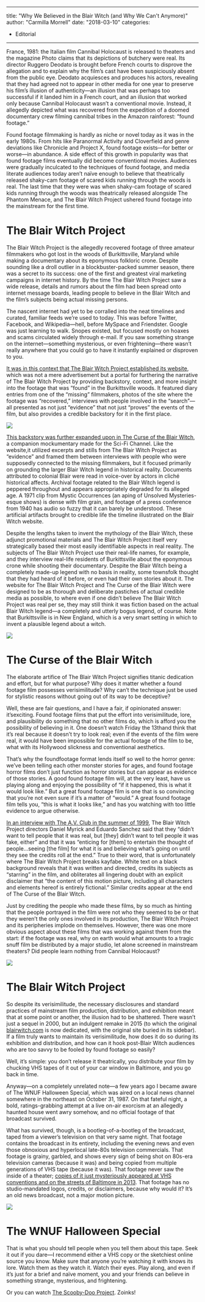 
---
title: "Why We Believed in the Blair Witch (and Why We Can't Anymore)"
author: "Carmilla Morrell"
date: "2018-03-10"
categories:
- Editorial
---

France, 1981: the Italian film Cannibal Holocaust is released to theaters and the magazine Photo claims that its depictions of butchery were real. Its director Ruggero Deodato is brought before French courts to disprove the allegation and to explain why the film’s cast have been suspiciously absent from the public eye. Deodato acquiesces and produces his actors, revealing that they had agreed not to appear in other media for one year to preserve his film’s illusion of authenticity—an illusion that was perhaps too successful if it landed him in a French court, and an illusion that worked only because Cannibal Holocaust wasn’t a conventional movie. Instead, it allegedly depicted what was recovered from the expedition of a doomed documentary crew filming cannibal tribes in the Amazon rainforest: “found footage.”

Found footage filmmaking is hardly as niche or novel today as it was in the early 1980s. From hits like Paranormal Activity and Cloverfield and genre deviations like Chronicle and Project X, found footage exists—for better or worse—in abundance. A side effect of this growth in popularity was that found footage films eventually did become conventional movies. Audiences were gradually inculcated to the techniques of found footage, and media literate audiences today aren’t naïve enough to believe that theatrically released shaky-cam footage of scared kids running through the woods is real. The last time that they were was when shaky-cam footage of scared kids running through the woods was theatrically released alongside The Phantom Menace, and The Blair Witch Project ushered found footage into the mainstream for the first time.

# The Blair Witch Project

The Blair Witch Project is the allegedly recovered footage of three amateur filmmakers who got lost in the woods of Burkittsville, Maryland while making a documentary about its eponymous folkloric crone. Despite sounding like a droll outlier in a blockbuster-packed summer season, there was a secret to its success: one of the first and greatest viral marketing campaigns in internet history. By the time The Blair Witch Project saw a wide release, details and rumors about the film had been spread onto internet message boards, leading people to believe in the Blair Witch and the film’s subjects being actual missing persons. 

The nascent internet had yet to be corralled into the neat timelines and curated, familiar feeds we’re used to today. This was before Twitter, Facebook, and Wikipedia—hell, before MySpace and Friendster. Google was just learning to walk. Snopes existed, but focused mostly on hoaxes and scams circulated widely through e-mail. If you saw something strange on the internet—something mysterious, or even frightening—there wasn’t really anywhere that you could go to have it instantly explained or disproven to you.

[It was in this context that The Blair Witch Project established its website](https://www.blairwitch.com/project/), which was not a mere advertisement but a portal for furthering the narrative of The Blair Witch Project by providing backstory, context, and more insight into the footage that was “found” in the Burkittsville woods. It featured diary entries from one of the “missing” filmmakers, photos of the site where the footage was “recovered,” interviews with people involved in the “search”—all presented as not just “evidence” that not just “proves” the events of the film, but also provides a credible backstory for it in the first place.

![](https://i2.wp.com/vrvblog.co/wp-content/uploads/2018/09/image2-7.png?resize=350%2C282&#038;ssl=1)

[This backstory was further expanded upon in The Curse of the Blair Witch](https://www.youtube.com/watch?v=998dVSMjbsw), a companion mockumentary made for the Sci-Fi Channel. Like the website,it utilized excerpts and stills from The Blair Witch Project as “evidence” and framed them between interviews with people who were supposedly connected to the missing filmmakers, but it focused primarily on grounding the larger Blair Witch legend in historical reality. Documents attributed to colonial Blair were read in voice-over by actors in cliché historical affects. Archival footage related to the Blair Witch legend is peppered throughout and appears appropriately degraded for its alleged age. A 1971 clip from Mystic Occurrences (an aping of Unsolved Mysteries-esque shows) is dense with film grain, and footage of a press conference from 1940 has audio so fuzzy that it can barely be understood. These artificial artifacts brought to credible life the timeline illustrated on the Blair Witch website.

Despite the lengths taken to invent the mythology of the Blair Witch, these adjunct promotional materials and The Blair Witch Project itself very strategically based their most easily identifiable aspects in real reality. The subjects of The Blair Witch Project use their real-life names, for example, and they interview real-life residents of Burkittsville about the eponymous crone while shooting their documentary. Despite the Blair Witch being a completely made-up legend with no basis in reality, some townsfolk thought that they had heard of it before, or even had their own stories about it. The website for The Blair Witch Project and The Curse of the Blair Witch were designed to be as thorough and deliberate pastiches of actual credible media as possible, to where even if one didn’t believe The Blair Witch Project was real per se, they may still think it was fiction based on the actual Blair Witch legend—a completely and utterly bogus legend, of course. Note that Burkittsville is in New England, which is a very smart setting in which to invent a plausible legend about a witch.

![](https://i2.wp.com/vrvblog.co/wp-content/uploads/2018/09/image3-10.png?resize=640%2C480&#038;ssl=1)

# The Curse of the Blair Witch

The elaborate artifice of The Blair Witch Project signifies titanic dedication and effort, but for what purpose? Why does it matter whether a found footage film possesses verisimilitude? Why can’t the technique just be used for stylistic reasons without going out of its way to be deceptive? 

Well, these are fair questions, and I have a fair, if opinionated answer: it’sexciting. Found footage films that put the effort into verisimilitude, lore, and plausibility do something that no other films do, which is afford you the possibility of believing in it. One doesn’t watch Friday the 13thand think that it’s real because it doesn’t try to look real; even if the events of the film were real, it would have been impossible for the actual footage of the film to be, what with its Hollywood slickness and conventional aesthetics. 

That’s why the foundfootage format lends itself so well to the horror genre: we’ve been telling each other monster stories for ages, and found footage horror films don’t just function as horror stories but can appear as evidence of those stories. A good found footage film will, at the very least, have us playing along and enjoying the possibility of “if it happened, this is what it would look like.” But a great found footage film is one that is so convincing that you’re not even sure if it’s a matter of “would.” A great found footage film tells you, “this is what it looks like,” and has you watching with too little evidence to argue otherwise.

[In an interview with The A.V. Club in the summer of 1999](https://www.avclub.com/the-blair-witch-project-1798208015), The Blair Witch Project directors Daniel Myrick and Eduardo Sanchez said that they “didn’t want to tell people that it was real, but [they] didn’t want to tell people it was fake, either” and that it was “enticing for [them] to entertain the thought of people…seeing [the film] for what it is and believing what’s going on until they see the credits roll at the end.” True to their word, that is unfortunately where The Blair Witch Project breaks kayfabe. White text on a black background reveals that it was written and directed, credits its subjects as “starring” in the film, and obliterates all lingering doubt with an explicit disclaimer that “the content of this motion picture, including all characters and elements hereof is entirely fictional.” Similar credits appear at the end of The Curse of the Blair Witch. 

Just by crediting the people who made these films, by so much as hinting that the people portrayed in the film were not who they seemed to be or that they weren’t the only ones involved in its production, The Blair Witch Project and its peripheries implode on themselves. However, there was one more obvious aspect about these films that was working against them from the start: if the footage was real, why on earth would what amounts to a tragic snuff film be distributed by a major studio, let alone screened in mainstream theaters? Did people learn nothing from Cannibal Holocaust?

![](https://i1.wp.com/vrvblog.co/wp-content/uploads/2018/09/image4-8.png?resize=512%2C374&#038;ssl=1)

# The Blair Witch Project

So despite its verisimilitude, the necessary disclosures and standard practices of mainstream film production, distribution, and exhibition meant that at some point or another, the illusion had to be shattered. There wasn’t just a sequel in 2000, but an indulgent remake in 2015 (to which the original [blairwitch.com](http://blairwitch.com/) is now dedicated, with the original site buried in its sidebar). If a film truly wants to maintain its verisimilitude, how does it do so during its exhibition and distribution, and how can it hook post-Blair Witch audiences who are too savvy to be fooled by found footage so easily?

Well, it’s simple: you don’t release it theatrically, you distribute your film by chucking VHS tapes of it out of your car window in Baltimore, and you go back in time.

Anyway—on a completely unrelated note—a few years ago I became aware of The WNUF Halloween Special, which was aired on a local news channel somewhere in the northeast on October 31, 1987. On that fateful night, a bold, ratings-grabbing attempt at a live on-air exorcism at an allegedly haunted house went awry somehow, and no official footage of that broadcast survived. 

What has survived, though, is a bootleg-of-a-bootleg of the broadcast, taped from a viewer’s television on that very same night. That footage contains the broadcast in its entirety, including the evening news and even those obnoxious and hyperlocal late-80s television commercials. That footage is grainy, garbled, and shows every sign of being shot on 80s-era television cameras (because it was) and being copied from multiple generations of VHS tape (because it was). That footage never saw the inside of a theater; [copies of it just mysteriously appeared at VHS conventions and on the streets of Baltimore in 2013](https://artsbeat.blogs.nytimes.com/2013/10/24/the-night-a-halloween-special-went-terribly-wrong/). That footage has no studio-mandated logos, credits, or disclaimers, because why would it? It’s an old news broadcast, not a major motion picture.

![](https://i2.wp.com/vrvblog.co/wp-content/uploads/2018/09/image1-8.png?resize=650%2C480&#038;ssl=1)

# The WNUF Halloween Special

That is what you should tell people when you tell them about this tape. Seek it out if you dare—I recommend either a VHS copy or the sketchiest online source you know. Make sure that anyone you’re watching it with knows its lore. Watch them as they watch it. Watch their eyes. Play along, and even if it’s just for a brief and naïve moment, you and your friends can believe in something strange, mysterious, and frightening.

Or you can watch [The Scooby-Doo Project](https://www.youtube.com/watch?v=DWi8NDChhIM). Zoinks!
